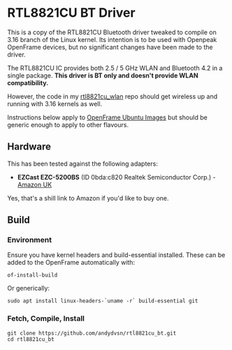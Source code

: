 RTL8821CU BT Driver
====================

This is a copy of the RTL8821CU Bluetooth driver tweaked to compile on 3.16 branch of the Linux kernel. Its intention is to be used with Openpeak OpenFrame devices, but no significant changes have been made to the driver.

The RTL8821CU IC provides both 2.5 / 5 GHz WLAN and Bluetooth 4.2 in a single package. __This driver is BT only and doesn't provide WLAN compatibility.__

However, the code in my [rtl8821cu_wlan](https://github.com/andydvsn/rtl8821cu_wlan) repo should get wireless up and running with 3.16 kernels as well.

Instructions below apply to [OpenFrame Ubuntu Images](https://dl.birdslikewires.net/openframe/ubuntu/) but should be generic enough to apply to other flavours.

Hardware
---------

This has been tested against the following adapters:

* __EZCast EZC-5200BS__ (ID 0bda:c820 Realtek Semiconductor Corp.) - [Amazon UK](https://www.amazon.co.uk/gp/product/B07H87NKKM/ref=as_li_ss_tl?ie=UTF8&psc=1&linkCode=ll1&tag=birdslikewire-21&linkId=d68b32027353c457caba6f0822b06848&language=en_GB)

Yes, that's a shill link to Amazon if you'd like to buy one.


Build
------

### Environment ###

Ensure you have kernel headers and build-essential installed. These can be added to the OpenFrame automatically with:

	of-install-build

Or generically:

	sudo apt install linux-headers-`uname -r` build-essential git

### Fetch, Compile, Install ###

	git clone https://github.com/andydvsn/rtl8821cu_bt.git
	cd rtl8821cu_bt
